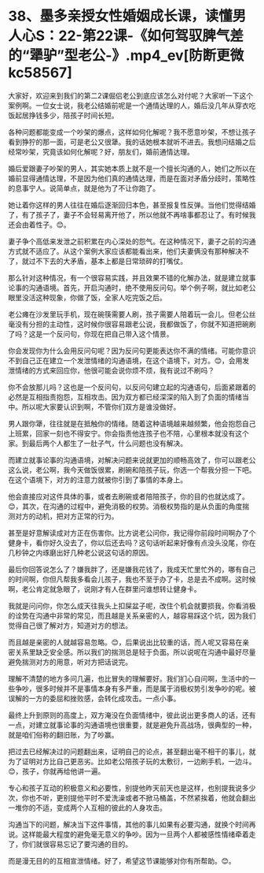 # 38、墨多亲授女性婚姻成长课，读懂男人心S：22-第22课-《如何驾驭脾气差的“犟驴”型老公-》.mp4_ev[防断更微kc58567]

大家好，欢迎来到我们的第二2课倔侣老公到底应该怎么对付呢？大家听一下这个案例啊。一位女士说，我老公结婚前呢是一个通情达理的人，婚后没几年从穿衣吃饭起居挣钱多少，陪孩子时间长短。

各种问题都能变成一个吵架的爆点，这样如何化解呢？我不愿意吵架，不想让孩子看到狰狞的那一面，可是老公又很犟。我的话她根本就听不进去。我想问结婚之后经常吵架，究竟该如何化解呢？好，朋友们，婚前通情达理。

婚后爱跟妻子吵架的男人，其实她本质上就不是一个擅长沟通的人，她们之所以在婚前显得通情达理，不是因为他们真的通情达理，而是在面对矛盾分歧时，策略性的息事宁人。说简单点，就是他为了不让你跑了。

她让着你这样的男人往往在婚后逐渐回归本色，甚至报复性反弹。当他们觉得结婚了，有了孩子了，妻子不会轻易离开他了，所以他就不再啥事都忍让了。有时候我还会由着性子。😊。

妻子争个高低来发泄之前积累在内心深处的怨气。在这种情况下，妻子之前的沟通方式就不适应了。从这个案例大家应该都能看出来，他们夫妻俩没有那种解决不了，就过不下去的大矛盾，基本上都是日常琐碎的打嘴仗。

那么针对这种情况，有一个很容易实践，并且效果不错的化解办法，就是建立就事论事的沟通语境。首先，开启沟通时，绝不使用反问句。举个例子啊，就比如老公眼里没活这种现象，你做了饭，全家人吃完饭之后。

老公瘫在沙发里玩手机，现在碗筷需要人刷，孩子需要人陪着玩一会儿。但老公丝毫没有分担的主动性，这时候你很容易跟老公说，我都做饭了，你就不知道把碗刷了吗？这是一个反问句，你现在把自己带入这个情景。

你会发现你为什么会用反问句呢？因为反问句更能表达你不满的情绪。可能你意识不到自己正在建立一个发泄情绪的沟通语境，在这个语境下，对方。😊，会用发泄情绪的方式来回应你，他很可能会说你烦不烦，我有说过不刷吗？

你不会放那儿吗？这也是一个反问句，以反问句建立起的沟通语句，后面紧跟着的必然是互相指责抱怨，互相攻击。因为双方都已经深深的陷入到了负面的情绪当中。所以呢大家要认识到啊，不管你们双方是谁没做好。

男人跟你犟，往往就是在抵触你的情绪。随着这种语境越来越频繁，他会抱怨自己上班累，回家一刻也不得安宁。你会指责他连孩子也不陪，心里根本就没有这个家。到最后两个人都生了一肚子气，什么问题也没有解决。

而建立就事论事的沟通语境，对解决问题来说就更加的顺畅高效了，你可以跟老公这么说，老公啊，我今天做饭很累，刷碗和陪孩子玩，你选一个帮我分担一下吧。在这个语境下，对方的注意力就被你引到了事情的本身上。

他会直接应对这件具体的事，或者去刷碗或者陪陪孩子，你的目的也就达成了。😊，其次，在沟通的过程中，避免消极的权势。消极权势指的是从负面的角度揣测对方的动机，把对方正常的行为。

甚至是好意解读成对方正在伤害你。比方说老公问你，我记得你前段时间啊办了个健身卡，看你好久没去了，你以后还去吗？这句话听起来好像有点没头没尾，你在几秒钟之内琢磨出好几种老公说这句话的原因。

最后你回答说怎么了？嫌我胖了，还是嫌我花钱了，我成天忙里忙外的，哪有自己的时间啊，你但凡帮我多看会儿孩子，我也不至于办了卡，总是去不成啊。这时候啊，老公肯定就急眼了，说刚才有人在群里问谁想转让健身卡。

我就是问问你，你怎么成天往我头上扣屎盆子呢，改住个机会就要损我，你看消极的诠势在沟通中非常的常见，而且越是关系亲密的人，越容易踩这个坑，因为我们觉得自己很了解对方，知道对方的想法。

而且越是亲密的人就越容易忽略。😊，后果说出比较重的话，而人呢又容易在亲密关系里缺乏安全感。所以我们的揣测总是轻于负面。所以说呢在沟通中最好尽量避免揣测对方的用意，听对方把话说完。

理解不清楚的地方多问几遍，也比冒失的理解要好。我们扪心自问啊，生活中的一些争吵，很多时候并不是事情本身有多严重，而是属于消极权势引发争吵的呢。被误解的一方的委屈和挫败感，会转化成攻击。一点小事。

最终上升到原则的高度上，双方淹没在负面情绪中，彼此说出更多商人的话，还有一点，对建立就事论事的沟通语境也很重要，就是避免升高战场，很典型的一种，就是咱们俗称的翻旧账，为了吵赢。

把过去已经解决过的问题翻出来，证明自己的论点，甚至翻出毫不相干的事儿，就为了证明对方比自己更恶劣。比如老公陪孩子玩的太敷衍，一边刷手机，一边斗。😊，孩子，你就再给他讲一遍。

专心和孩子互动的积极意义和必要性，别提他昨天前天也是这样，也别提我说多少次，你也不听，更别提他平时不爱洗澡或者不掀马桶盖，不然紧挨着，他就会翻出一堆你的不适，变成两个人互相的彼此的人身攻击。

沟通当下的问题，解决当下这件事情，其他的事儿如果有必要沟通，就换个时间再说。这样能最大程度的避免毫无意义的争吵。因为一旦两个人都被感性情绪牵着走了，你们就很容易忘记了要沟通的目的。

而是漫无目的的互相宣泄情绪。好了，希望这节课能够对你有所帮助。😊。